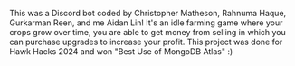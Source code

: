 This was a Discord bot coded by Christopher Matheson, Rahnuma Haque, Gurkarman Reen, and me Aidan Lin! It's an idle farming game where your crops grow over time, you are able to get money from selling in which you can purchase upgrades to increase your profit. This project was done for Hawk Hacks 2024 and won "Best Use of MongoDB Atlas" :)
